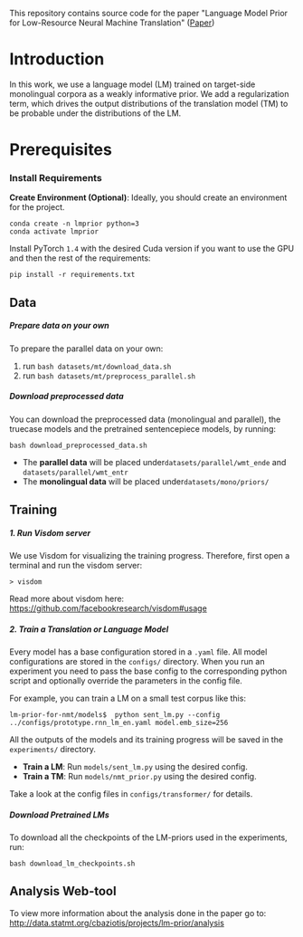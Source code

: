 This repository contains source code for the paper 
"Language Model Prior for Low-Resource Neural Machine Translation" 
([Paper](https://arxiv.org/abs/2004.14928))


# Introduction 
In this work, we use a  language model (LM) trained
on target-side monolingual corpora as a weakly
informative prior. We add a regularization term,
which drives the output distributions of the translation model (TM) to
be probable under the distributions of the LM.

# Prerequisites

 
### Install Requirements

**Create Environment (Optional)**: Ideally, you should create an environment 
for the project.

```
conda create -n lmprior python=3
conda activate lmprior
```

Install PyTorch `1.4` with the desired Cuda version if you want to use the GPU
and then the rest of the requirements:

```
pip install -r requirements.txt
```

## Data

##### Prepare data on your own
To prepare the parallel data on your own: 
 1. run `bash datasets/mt/download_data.sh`
 2. run `bash datasets/mt/preprocess_parallel.sh`
 
 
##### Download preprocessed data
You can download the preprocessed data (monolingual and parallel), the truecase models 
and the pretrained sentencepiece models, by running:

```shell script
bash download_preprocessed_data.sh
```

 - The **parallel data** will be placed under`datasets/parallel/wmt_ende` and `datasets/parallel/wmt_entr`
 - The **monolingual data** will be placed under`datasets/mono/priors/`


## Training

##### 1. Run Visdom server
We use Visdom for visualizing the training progress. Therefore, first open a terminal and run the visdom server:
```shell script
> visdom
``` 
Read more about visdom here: https://github.com/facebookresearch/visdom#usage

##### 2. Train a Translation or Language Model
Every model has a base configuration stored in a `.yaml` file. 
All model configurations are stored in the `configs/` directory. 
When you run an experiment you need to pass the base config to the corresponding 
python script and optionally override the parameters in the config file.

For example, you can train a LM on a small test corpus like this:
```shell script
lm-prior-for-nmt/models$  python sent_lm.py --config ../configs/prototype.rnn_lm_en.yaml model.emb_size=256
```
All the outputs of the models and its training progress will be saved in the `experiments/` directory.

 - **Train a LM**: Run `models/sent_lm.py` using the desired config.
 - **Train a TM**: Run `models/nmt_prior.py` using the desired config.

Take a look at the config files in `configs/transformer/` for details.

##### Download Pretrained LMs

To download all the checkpoints of the LM-priors used in the experiments, run:

```shell script
bash download_lm_checkpoints.sh
```

## Analysis Web-tool

To view more information about the analysis done in the paper go to: 
http://data.statmt.org/cbaziotis/projects/lm-prior/analysis